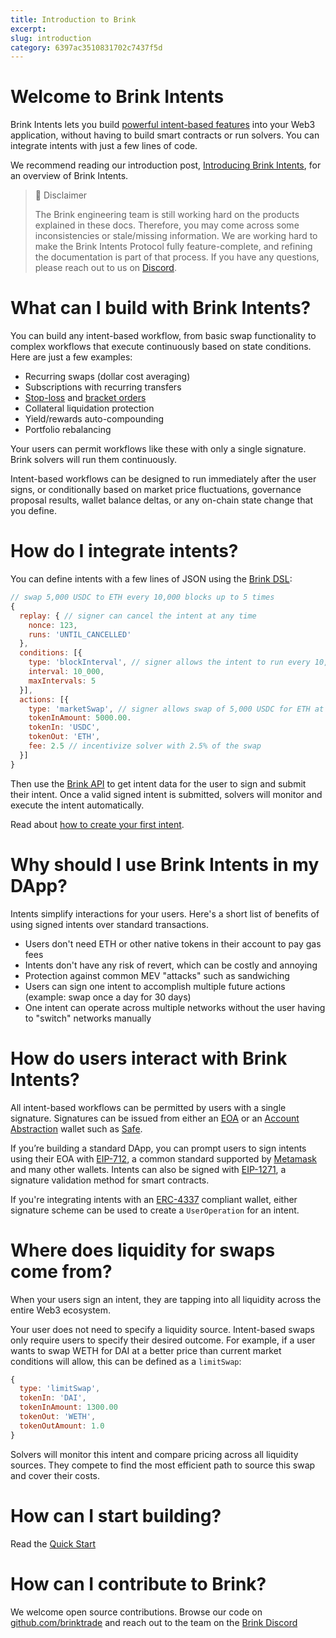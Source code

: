 ```yaml
---
title: Introduction to Brink
excerpt: 
slug: introduction
category: 6397ac3510831702c7437f5d
---
```


# Welcome to Brink Intents

Brink Intents lets you build [powerful intent-based features](https://www.brink.trade/blog/powerful-intents-part-1) into your Web3 application, without having to build smart contracts or run solvers. You can integrate intents with just a few lines of code.

We recommend reading our introduction post, [Introducing Brink Intents](https://www.brink.trade/blog/introducing-brink-intents), for an overview of Brink Intents.

> 🚧 Disclaimer
>
> The Brink engineering team is still working hard on the products explained in these docs. Therefore, you may come across some inconsistencies or stale/missing information. We are working hard to make the Brink Intents Protocol fully feature-complete, and refining the documentation is part of that process. If you have any questions, please reach out to us on [Discord](https://discord.gg/8Mjrq77xyd).

# What can I build with Brink Intents?

You can build any intent-based workflow, from basic swap functionality to complex workflows that execute continuously based on state conditions. Here are just a few examples:

- Recurring swaps (dollar cost averaging)
- Subscriptions with recurring transfers
- [Stop-loss](https://www.investopedia.com/terms/s/stop-lossorder.asp) and [bracket orders](https://www.investopedia.com/terms/b/bracketedbuyorder.asp)
- Collateral liquidation protection
- Yield/rewards auto-compounding
- Portfolio rebalancing

Your users can permit workflows like these with only a single signature. Brink solvers will run them continuously.

Intent-based workflows can be designed to run immediately after the user signs, or conditionally based on market price fluctuations, governance proposal results, wallet balance deltas, or any on-chain state change that you define.

# How do I integrate intents?

You can define intents with a few lines of JSON using the [Brink DSL](https://en.wikipedia.org/wiki/Domain-specific_language):

```jsx JSON
// swap 5,000 USDC to ETH every 10,000 blocks up to 5 times
{
  replay: { // signer can cancel the intent at any time
    nonce: 123,
    runs: 'UNTIL_CANCELLED'
  },
  conditions: [{
    type: 'blockInterval', // signer allows the intent to run every 10,000 blocks up to 5 times
    interval: 10_000,
    maxIntervals: 5
  }],
  actions: [{
    type: 'marketSwap', // signer allows swap of 5,000 USDC for ETH at market price
    tokenInAmount: 5000.00.
    tokenIn: 'USDC',
    tokenOut: 'ETH',
    fee: 2.5 // incentivize solver with 2.5% of the swap
  }]
}
```

Then use the [Brink API](API) to get intent data for the user to sign and submit their intent. Once a valid signed intent is submitted, solvers will monitor and execute the intent automatically.

Read about [how to create your first intent](https://dash.readme.com/project/brink/v1.0/docs/creating-your-first-intent).

# Why should I use Brink Intents in my DApp?

Intents simplify interactions for your users. Here's a short list of benefits of using signed intents over standard transactions.

- Users don't need ETH or other native tokens in their account to pay gas fees
- Intents don't have any risk of revert, which can be costly and annoying
- Protection against common MEV "attacks" such as sandwiching
- Users can sign one intent to accomplish multiple future actions (example: swap once a day for 30 days)
- One intent can operate across multiple networks without the user having to "switch" networks manually

# How do users interact with Brink Intents?

All intent-based workflows can be permitted by users with a single signature. Signatures can be issued from either an [EOA](https://ethereum.org/en/developers/docs/accounts/) or an [Account Abstraction](https://ethereum.org/en/roadmap/account-abstraction) wallet such as [Safe](https://safe.global/).

If you’re building a standard DApp, you can prompt users to sign intents using their EOA with [EIP-712](https://eips.ethereum.org/EIPS/eip-712), a common standard supported by [Metamask](https://metamask.io/) and many other wallets. Intents can also be signed with [EIP-1271](https://eips.ethereum.org/EIPS/eip-1271), a signature validation method for smart contracts.

If you're integrating intents with an [ERC-4337](https://eips.ethereum.org/EIPS/eip-4337) compliant wallet, either signature scheme can be used to create a `UserOperation` for an intent.

# Where does liquidity for swaps come from?

When your users sign an intent, they are tapping into all liquidity across the entire Web3 ecosystem.

Your user does not need to specify a liquidity source. Intent-based swaps only require users to specify their desired outcome. For example, if a user wants to swap WETH for DAI at a better price than current market conditions will allow, this can be defined as a `limitSwap`:

```jsx JSON
{
  type: 'limitSwap',
  tokenIn: 'DAI',
  tokenInAmount: 1300.00
  tokenOut: 'WETH',
  tokenOutAmount: 1.0
}
```

Solvers will monitor this intent and compare pricing across all liquidity sources. They compete to find the most efficient path to source this swap and cover their costs.

# How can I start building?

Read the [Quick Start](https://docs.brink.trade/docs/quick-start)

# How can I contribute to Brink?

We welcome open source contributions. Browse our code on [github.com/brinktrade](https://github.com/brinktrade) and reach out to the team on the [Brink Discord](https://discord.com/invite/C3VJaqt)
